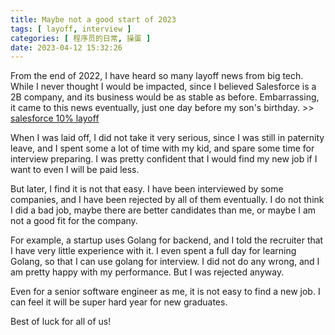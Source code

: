 ```yaml
---
title: Maybe not a good start of 2023
tags: [ layoff, interview ]
categories: [ 程序员的日常, 操蛋 ]
date: 2023-04-12 15:32:26
---
```


From the end of 2022, I have heard so many layoff news from big tech. While I never thought I would be impacted, since I
believed Salesforce is a 2B company, and its business would be as stable as before.
Embarrassing, it came to this news eventually, just one day before my son's
birthday. >> [salesforce 10% layoff](https://www.nytimes.com/2023/01/04/technology/salesforce-layoffs.html)
<!-- more -->

When I was laid off, I did not take it very serious, since I was still in paternity leave, and I spent some a lot of
time with my kid, and spare some time for interview preparing.
I was pretty confident that I would find my new job if I want to even I will be paid less.

But later, I find it is not that easy.
I have been interviewed by some companies, and I have been rejected by all of them eventually. I do not think I did a
bad job, maybe there are better candidates than me, or maybe I am not a good fit for the company.

For example, a startup uses Golang for backend, and I told the recruiter that I have very little experience with it. I
even spent a full day for learning Golang, so that I can use golang for interview. I did not do any wrong, and I am
pretty happy with my performance. But I was rejected anyway.

Even for a senior software engineer as me, it is not easy to find a new job. I can feel it will be super hard year for
new graduates.

Best of luck for all of us!